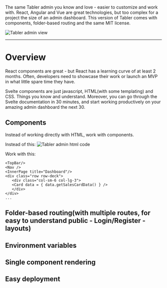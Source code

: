 The same Tabler admin you know and love - easier to customize and work with. 
React, Angular and Vue are great technologies, but too complex for a project the size of an admin dashboard. 
This version of Tabler comes with components, folder-based routing and the same MIT license.

![Tabler admin view](https://raw.githubusercontent.com/tabler/tabler/dev/static/tabler-preview.png)

---

# Overview

React components are great - but React has a learning curve of at least 2 months. Often, developers need to showcase their work or launch an MVP in what little spare time they have.

Svelte components are just javascript, HTML(with some templating) and CSS. Things you know and understand. Moreover, you can go through the Svelte documentation in 30 minutes, and start working productively on your amazing admin dashboard the next 30.


## Components

Instead of working directly with HTML, work with components.

Instead of this:
![Tabler admin html code](https://i.ibb.co/DCc5yRd/Screen-Shot-2020-01-28-at-10-10-16-AM.jpg)

Work with this:
```
<TopBar/>
<Nav />
<InnerPage title="Dashboard"/>
<div class="row row-deck">
   <div class="col-sm-6 col-lg-3">
   <Card data = { data.getSalesCardData() } />
   </div>
</div>
...
```
## Folder-based routing(with multiple routes, for easy to understand public - Login/Register - layouts)

## Environment variables

## Single component rendering

## Easy deployment




